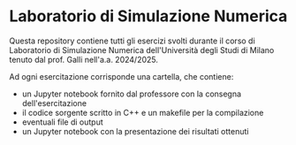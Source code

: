 # Laboratorio di Simulazione Numerica

Questa repository contiene tutti gli esercizi svolti durante il corso di Laboratorio di Simulazione Numerica dell'Università degli Studi di Milano tenuto dal prof. Galli nell'a.a. 2024/2025.

Ad ogni esercitazione corrisponde una cartella, che contiene:
- un Jupyter notebook fornito dal professore con la consegna dell'esercitazione
- il codice sorgente scritto in C++ e un makefile per la compilazione
- eventuali file di output
- un Jupyter notebook con la presentazione dei risultati ottenuti